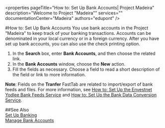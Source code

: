 <properties
                pageTitle="How to: Set Up Bank Accounts| Project Madeira"
                description="Welcome to Project "Madeira"" 
                services="" 
                documentationCenter="Madeira"
                authors="edupont" />

#How to: Set Up Bank Accounts
You use bank accounts in the Project "Madeira" to keep track of your banking transactions. Accounts can be denominated in your local currency or in a foreign currency. After you have set up bank accounts, you can also use the check printing option.

1. In the **Search** box, enter **Bank Accounts**, and then choose the related link.
2. In the **Bank Accounts** window, choose the **New** action.
3. Fill the fields as necessary. Choose a field to read a short description of the field or link to more information.

**Note**: Fields on the **Tranfer** FastTab are related to import/export of bank feeds and files. For more information, see [How to: Set Up the Envestnet Yodlee Bank Feeds Service](bank-how-setup-bank-statement-service.md) and [How to: Set Up the Bank Data Conversion Service](bank-how-setup-bank-data-conversion-service.md).

##See Also  
[Set Up Banking](bank-setup-banking.md)  
[Manage Bank Accounts](bank-manage-bank-accounts.md)